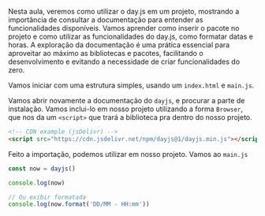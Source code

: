 Nesta aula, veremos como utilizar o day.js em um projeto, mostrando a importância de consultar a documentação para entender as funcionalidades disponíveis. Vamos aprender como inserir o pacote no projeto e como utilizar as funcionalidades do day.js, como formatar datas e horas. A exploração da documentação é uma prática essencial para aproveitar ao máximo as bibliotecas e pacotes, facilitando o desenvolvimento e evitando a necessidade de criar funcionalidades do zero.


Vamos iniciar com uma estrutura simples, usando um `index.html` e `main.js`.

Vamos abrir novamente a documentação do `dayjs`, e procurar a parte de instalação. Vamos inclui-lo em nosso projeto utilizando a forma `Browser`, que nos da um `<script>` que trará a biblioteca pra dentro do nosso projeto.

```html
<!-- CDN example (jsDelivr) --> 
<script src="https://cdn.jsdelivr.net/npm/dayjs@1/dayjs.min.js"></script> 
```

Feito a importação, podemos utilizar em nosso projeto. Vamos ao `main.js`

```js
const now = dayjs()

console.log(now)

// Ou exibir formatada
console.log(now.format('DD/MM - HH:mm'))
```